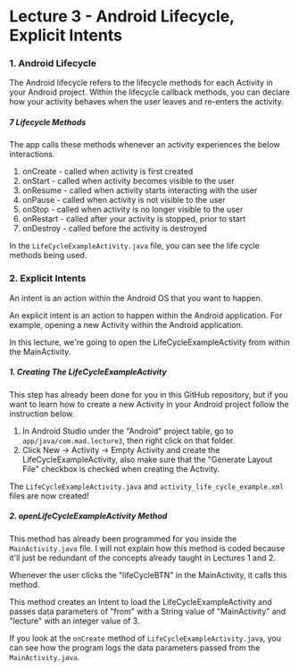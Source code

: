 # Lecture 3 - Android Lifecycle, Explicit Intents
### 1. Android Lifecycle
The Android lifecycle refers to the lifecycle methods for each Activity in your Android project. Within
the lifecycle callback methods, you can declare how your activity behaves when the user leaves and
re-enters the activity.

##### 7 Lifecycle Methods
The app calls these methods whenever an activity experiences the below interactions.  
1. onCreate - called when activity is first created  
2. onStart - called when activity becomes visible to the user  
3. onResume - called when activity starts interacting with the user  
4. onPause - called when activity is not visible to the user  
5. onStop - called when activity is no longer visible to the user  
6. onRestart - called after your activity is stopped, prior to start  
7. onDestroy - called before the activity is destroyed

In the ```LifeCycleExampleActivity.java``` file, you can see the life cycle methods being used.

### 2. Explicit Intents
An intent is an action within the Android OS that you want to happen.

An explicit intent is an action to happen within the Android application. For example, opening a
new Activity within the Android application.

In this lecture, we're going to open the LifeCycleExampleActivity from within the MainActivity.

##### 1. Creating The LifeCycleExampleActivity
This step has already been done for you in this GitHub repository, but if you want to learn how
to create a new Activity in your Android project follow the instruction below.

1. In Android Studio under the "Android" project table, go to ```app/java/com.mad.lecture3```, then right
click on that folder.  
2. Click New -> Activity -> Empty Activity and create the LifeCycleExampleActivity, also make sure that
the "Generate Layout File" checkbox is checked when creating the Activity.

The ```LifeCycleExampleActivity.java``` and ```activity_life_cycle_example.xml``` files are now created!

##### 2. openLifeCycleExampleActivity Method
This method has already been programmed for you inside the ```MainActivity.java``` file. I will not
explain how this method is coded because it'll just be redundant of the concepts already taught in
Lectures 1 and 2.

Whenever the user clicks the "lifeCycleBTN" in the MainActivity, it calls this method.
 
This method creates an Intent to load the LifeCycleExampleActivity and passes data parameters of "from"
with a String value of "MainActivity" and "lecture" with an integer value of 3.

If you look at the ```onCreate``` method of ```LifeCycleExampleActivity.java```, you can see how the
program logs the data parameters passed from the ```MainActivity.java```.